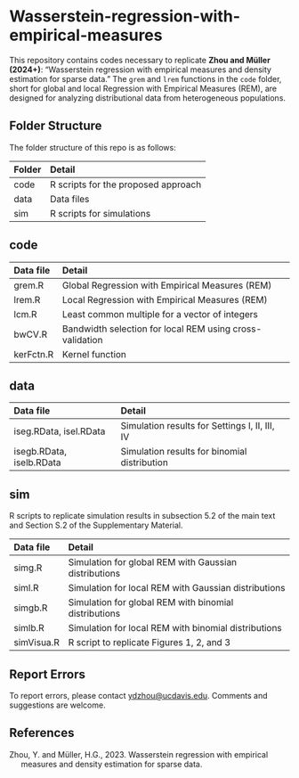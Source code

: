 # Wasserstein-regression-with-empirical-measures

This repository contains codes necessary to replicate **Zhou and Müller (2024+)**: “Wasserstein regression with empirical measures and density estimation for sparse data.” The `grem` and `lrem` functions in the `code` folder, short for global and local Regression with Empirical Measures (REM), are designed for analyzing distributional data from heterogeneous populations.

## Folder Structure

The folder structure of this repo is as follows:

| Folder      | Detail                                                                                                    |
|:------------|:----------------------------------------------------------------------------------------------------------|
| code        | R scripts for the proposed approach                                                                       |
| data        | Data files                                                                                                |
| sim         | R scripts for simulations                                                                                 |

## code

| Data file | Detail                                                   |
|:----------|:---------------------------------------------------------|
| grem.R    | Global Regression with Empirical Measures (REM)          |
| lrem.R    | Local Regression with Empirical Measures (REM)           |
| lcm.R     | Least common multiple for a vector of integers           |
| bwCV.R    | Bandwidth selection for local REM using cross-validation |
| kerFctn.R | Kernel function                                          |

## data

| Data file                | Detail                                         |
|:-------------------------|:-----------------------------------------------|
| iseg.RData, isel.RData   | Simulation results for Settings I, II, III, IV |
| isegb.RData, iselb.RData | Simulation results for binomial distribution   |

## sim

R scripts to replicate simulation results in subsection 5.2 of the main text and Section S.2 of the Supplementary Material.

| Data file  | Detail                                                |
|:-----------|:------------------------------------------------------|
| simg.R     | Simulation for global REM with Gaussian distributions |
| siml.R     | Simulation for local REM with Gaussian distributions  |
| simgb.R    | Simulation for global REM with binomial distributions |
| simlb.R    | Simulation for local REM with binomial distributions  |
| simVisua.R | R script to replicate Figures 1, 2, and 3             |

## Report Errors

To report errors, please contact <ydzhou@ucdavis.edu>. Comments and suggestions are welcome.

## References

<div id="refs" class="references csl-bib-body hanging-indent"
entry-spacing="0">

<div id="ref-imbensxu" class="csl-entry">

Zhou, Y. and Müller, H.G., 2023. Wasserstein regression with empirical measures and density estimation for sparse data.

</div>
